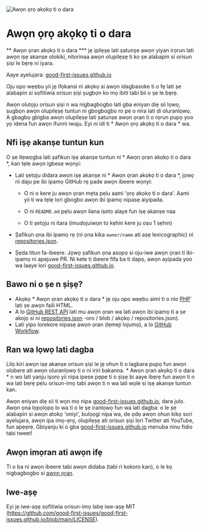 ![Awọn ọrọ akọkọ ti o dara](https://github.com/Krishna01work/good-first-issues.github.io/blob/f5ac4b7f8543913637057e166638f1735512434c/assets/github/social-preview.png)

# Awọn ọrọ akọkọ ti o dara

** Awọn ọran akọkọ ti o dara *** jẹ ipilẹṣẹ lati ṣatunṣe awọn yiyan irọrun lati awọn iṣẹ akanṣe olokiki, nitorinaa awọn olupilẹṣẹ ti ko ṣe alabapin si orisun ṣiṣi le bẹrẹ ni iyara.

Aaye ayelujara: [good-first-issues.github.io](https://good-first-issues.github.io)

Oju opo wẹẹbu yii jẹ ifọkansi ni akọkọ si awọn idagbasoke ti o fẹ lati ṣe alabapin si sọfitiwia orisun ṣiṣi ṣugbọn ko mọ ibiti tabi bii o ṣe le bẹrẹ.

Awọn olutọju orisun ṣiṣi n wa nigbagbogbo lati gba eniyan diẹ sii lọwọ, ṣugbọn awọn olupilẹṣẹ tuntun ni gbogbogbo ro pe o nira lati di oluranlọwọ. A gbagbọ gbigba awọn olupilẹṣẹ lati ṣatunṣe awọn ọran ti o rọrun pupọ yoo yọ idena fun awọn ifunni iwaju. Eyi ni idi ti * Awọn ọrọ akọkọ ti o dara * wa.

## Nfi iṣẹ akanṣe tuntun kun

O ṣe itẹwọgba lati ṣafikun iṣẹ akanṣe tuntun ni * Awọn ọran akọkọ ti o dara *, kan tẹle awọn igbesẹ wọnyi:

- Lati ṣetọju didara awọn iṣẹ akanṣe ni * Awọn ọran akọkọ ti o dara *, jọwọ rii daju pe ibi ipamọ GitHub rẹ pade awọn ibeere wọnyi:

     - O ni o kere ju awọn ọran mẹta pẹlu aami 'ọrọ akọkọ ti o dara'. Aami yii ti wa tẹlẹ lori gbogbo awọn ibi ipamọ nipasẹ aiyipada.

     - O ni `README.md` pẹlu awọn ilana iṣeto alaye fun iṣẹ akanṣe naa

     - O ti ṣetọju ni itara (imudojuiwọn to kẹhin kere ju oṣu 1 sẹhin)

- Ṣafikun ọna ibi ipamọ rẹ (ni ọna kika `owner/name` ati aṣẹ lexicographic) ni [repositories.json](https://github.com/gomzyakov/good-first-issue/blob/main/repositories.json).

- Ṣẹda titun fa-ibeere. Jọwọ ṣafikun ọna asopọ si oju-iwe awọn ọran ti ibi-ipamọ ni apejuwe PR. Ni kete ti ibeere fifa ba ti dapọ, awọn ayipada yoo wa laaye lori [good-first-issues.github.io](https://good-first-issues.github.io).

## Bawo ni o ṣe n ṣiṣẹ?

- Akọkọ * Awọn ọran akọkọ ti o dara * jẹ oju opo wẹẹbu aimi ti o nlo [PHP](https://www.php.net)` lati ṣe awọn faili HTML.
- A lo [GitHub REST API](https://docs.github.com/en/rest) lati mu awọn ọran wa lati awọn ibi ipamọ ti a ṣe akojọ si ni [repositories.json](https://github.com/gomzyakov/good-first) -oro / blob / akọkọ / repositories.json).
- Lati yipo lorekore nipasẹ awọn ọran (lẹmeji lojumọ), a lo [GitHub Workflow](https://docs.github.com/en/actions/using-workflows).

## Ran wa lọwọ lati dagba

Lilọ kiri awọn iṣẹ akanṣe orisun ṣiṣi le jẹ ohun ti o lagbara pupọ fun awọn olubere ati awọn oluranlọwọ ti o ni iriri bakanna. * Awọn ọran akọkọ ti o dara * n wo lati yanju iṣoro yii nipa ipese pẹpẹ ti o ṣiṣẹ bi aaye ibẹrẹ fun awọn ti n wa lati bẹrẹ pẹlu orisun-ìmọ tabi awọn ti n wa lati wọle si iṣẹ akanṣe tuntun kan.

Awọn eniyan diẹ sii ti wọn mọ nipa [good-first-issues.github.io](https://good-first-issues.github.io), dara julọ. Awọn ọna lọpọlọpọ lo wa ti o le ṣe iranlọwọ fun wa lati dagba: o le ṣe alabapin si awọn atokọ 'oniyi', bulọọgi nipa wa, de ọdọ awọn ohun kikọ sori ayelujara, awọn ipa imọ-ẹrọ, olupilẹṣẹ ati orisun ṣiṣi lori Twitter ati YouTube, fun apẹẹrẹ. Gbiyanju ki o gba [good-first-issues.github.io](https://good-first-issues.github.io) mẹnuba ninu fidio tabi tweet!

## Awọn imọran ati awọn ifẹ

Ti o ba ni awọn ibeere tabi awọn didaba (tabi ri kokoro kan), o le kọ nigbagbogbo si [awọn ọran](https://github.com/good-first-issues/good-first-issues.github.io/issues).

## Iwe-aṣẹ

Eyi jẹ iwe-aṣẹ sọfitiwia orisun-ìmọ labẹ iwe-aṣẹ MIT (https://github.com/good-first-issues/good-first-issues.github.io/blob/main/LICENSE).